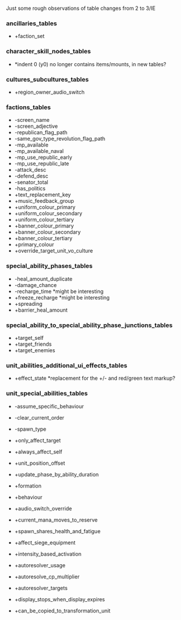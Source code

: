 #
Just some rough observations of table changes from 2 to 3/IE

### ancillaries_tables
- +faction_set

### character_skill_nodes_tables
- *indent 0 (y0) no longer contains items/mounts, in new tables?

### cultures_subcultures_tables
- +region_owner_audio_switch

### factions_tables
- -screen_name
- -screen_adjective
- -republican_flag_path
- -same_gov_type_revolution_flag_path
- -mp_available
- -mp_available_naval
- -mp_use_republic_early
- -mp_use_republic_late
- -attack_desc
- -defend_desc
- -senator_total
- -has_politics
- +text_replacement_key
- +music_feedback_group
- +uniform_colour_primary
- +uniform_colour_secondary
- +uniform_colour_tertiary
- +banner_colour_primary
- +banner_colour_secondary
- +banner_colour_tertiary
- +primary_colour
- +override_target_unit_vo_culture

### special_ability_phases_tables
- -heal_amount_duplicate
- -damage_chance
- -recharge_time *might be interesting
- +freeze_recharge *might be interesting
- +spreading
- +barrier_heal_amount

### special_ability_to_special_ability_phase_junctions_tables
- +target_self
- +target_friends
- +target_enemies

### unit_abilities_additional_ui_effects_tables
- +effect_state *replacement for the +/- and red/green text markup?

### unit_special_abilities_tables
- -assume_specific_behaviour
- -clear_current_order
- -spawn_type

- +only_affect_target
- +always_affect_self
- +unit_position_offset
- +update_phase_by_ability_duration
- +formation
- +behaviour
- +audio_switch_override
- +current_mana_moves_to_reserve
- +spawn_shares_health_and_fatigue
- +affect_siege_equipment
- +intensity_based_activation
- +autoresolver_usage
- +autoresolve_cp_multiplier
- +autoresolver_targets
- +display_stops_when_display_expires
- +can_be_copied_to_transformation_unit
